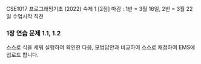 CSE1017 프로그래밍기초 (2022)
숙제 1 [2점]
마감 : 1반 = 3월 16일, 2반 = 3월 22일 수업시작 직전

### 1장 연습 문제 1.1, 1.2 

스스로 식을 세워 실행하여 확인한 다음, 
모범답안과 비교하여 스스로 채점하여 EMS에 업로드 합니다.

